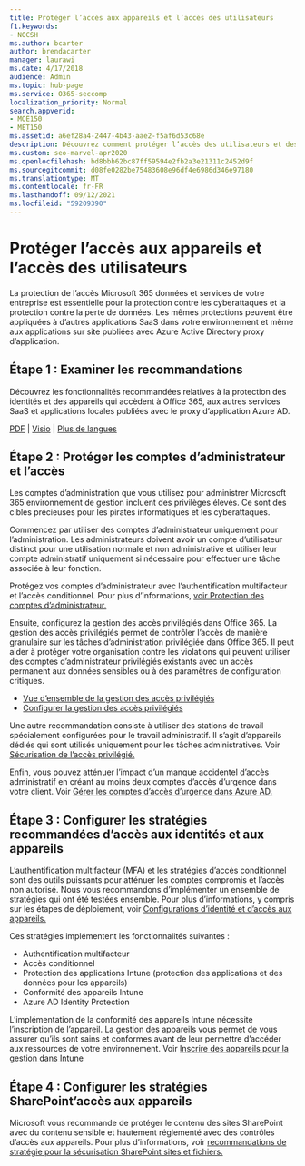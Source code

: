 ```yaml
---
title: Protéger l’accès aux appareils et l’accès des utilisateurs
f1.keywords:
- NOCSH
ms.author: bcarter
author: brendacarter
manager: laurawi
ms.date: 4/17/2018
audience: Admin
ms.topic: hub-page
ms.service: O365-seccomp
localization_priority: Normal
search.appverid:
- MOE150
- MET150
ms.assetid: a6ef28a4-2447-4b43-aae2-f5af6d53c68e
description: Découvrez comment protéger l’accès des utilisateurs et des appareils aux Microsoft 365 et aux services et se défendre contre la perte de données.
ms.custom: seo-marvel-apr2020
ms.openlocfilehash: bd8bbb62bc87ff59594e2fb2a3e21311c2452d9f
ms.sourcegitcommit: d08fe0282be75483608e96df4e6986d346e97180
ms.translationtype: MT
ms.contentlocale: fr-FR
ms.lasthandoff: 09/12/2021
ms.locfileid: "59209390"
---
```

# <a name="protect-user-and-device-access"></a>Protéger l’accès aux appareils et l’accès des utilisateurs

La protection de l’accès Microsoft 365 données et services de votre entreprise est essentielle pour la protection contre les cyberattaques et la protection contre la perte de données. Les mêmes protections peuvent être appliquées à d’autres applications SaaS dans votre environnement et même aux applications sur site publiées avec Azure Active Directory proxy d’application.
  
## <a name="step-1-review-recommendations"></a>Étape 1 : Examiner les recommandations

Découvrez les fonctionnalités recommandées relatives à la protection des identités et des appareils qui accèdent à Office 365, aux autres services SaaS et applications locales publiées avec le proxy d’application Azure AD.
  
[PDF](https://go.microsoft.com/fwlink/p/?linkid=841656) | [Visio](https://go.microsoft.com/fwlink/p/?linkid=841657) | [Plus de langues](https://www.microsoft.com/download/details.aspx?id=55032)
  
## <a name="step-2-protect-administrator-accounts-and-access"></a>Étape 2 : Protéger les comptes d’administrateur et l’accès
Les comptes d’administration que vous utilisez pour administrer Microsoft 365 environnement de gestion incluent des privilèges élevés. Ce sont des cibles précieuses pour les pirates informatiques et les cyberattaques. 

Commencez par utiliser des comptes d’administrateur uniquement pour l’administration. Les administrateurs doivent avoir un compte d’utilisateur distinct pour une utilisation normale et non administrative et utiliser leur compte administratif uniquement si nécessaire pour effectuer une tâche associée à leur fonction.

Protégez vos comptes d’administrateur avec l’authentification multifacteur et l’accès conditionnel. Pour plus d’informations, [voir Protection des comptes d’administrateur.](../security/office-365-security/identity-access-prerequisites.md#protecting-administrator-accounts) 

Ensuite, configurez la gestion des accès privilégiés dans Office 365. La gestion des accès privilégiés permet de contrôler l’accès de manière granulaire sur les tâches d’administration privilégiée dans Office 365. Il peut aider à protéger votre organisation contre les violations qui peuvent utiliser des comptes d’administrateur privilégiés existants avec un accès permanent aux données sensibles ou à des paramètres de configuration critiques.

- [Vue d’ensemble de la gestion des accès privilégiés](privileged-access-management-overview.md)
- [Configurer la gestion des accès privilégiés](privileged-access-management-configuration.md)

Une autre recommandation consiste à utiliser des stations de travail spécialement configurées pour le travail administratif. Il s’agit d’appareils dédiés qui sont utilisés uniquement pour les tâches administratives. Voir [Sécurisation de l’accès privilégié.](/windows-server/identity/securing-privileged-access/securing-privileged-access)

Enfin, vous pouvez atténuer l’impact d’un manque accidentel d’accès administratif en créant au moins deux comptes d’accès d’urgence dans votre client. Voir [Gérer les comptes d’accès d’urgence dans Azure AD.](/azure/active-directory/users-groups-roles/directory-emergency-access) 

## <a name="step-3-configure-recommended-identity-and-device-access-policies"></a>Étape 3 : Configurer les stratégies recommandées d’accès aux identités et aux appareils
L’authentification multifacteur (MFA) et les stratégies d’accès conditionnel sont des outils puissants pour atténuer les comptes compromis et l’accès non autorisé. Nous vous recommandons d’implémenter un ensemble de stratégies qui ont été testées ensemble. Pour plus d’informations, y compris sur les étapes de déploiement, voir [Configurations d’identité et d’accès aux appareils.](../security/office-365-security/microsoft-365-policies-configurations.md)

 Ces stratégies implémentent les fonctionnalités suivantes :
- Authentification multifacteur
- Accès conditionnel
- Protection des applications Intune (protection des applications et des données pour les appareils)
- Conformité des appareils Intune
- Azure AD Identity Protection

L’implémentation de la conformité des appareils Intune nécessite l’inscription de l’appareil. La gestion des appareils vous permet de vous assurer qu’ils sont sains et conformes avant de leur permettre d’accéder aux ressources de votre environnement. Voir [Inscrire des appareils pour la gestion dans Intune](/intune-classic/deploy-use/enroll-devices-in-microsoft-intune)

## <a name="step-4-configure-sharepoint-device-access-policies"></a>Étape 4 : Configurer les stratégies SharePoint’accès aux appareils

Microsoft vous recommande de protéger le contenu des sites SharePoint avec du contenu sensible et hautement réglementé avec des contrôles d’accès aux appareils. Pour plus d’informations, voir [recommandations de stratégie pour la sécurisation SharePoint sites et fichiers.](../security/office-365-security/sharepoint-file-access-policies.md)



